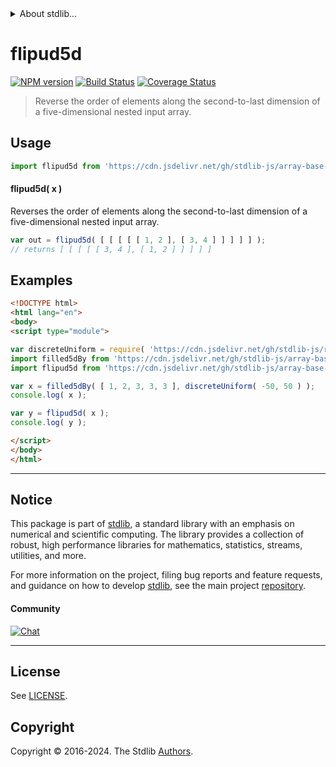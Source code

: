 <!--

@license Apache-2.0

Copyright (c) 2023 The Stdlib Authors.

Licensed under the Apache License, Version 2.0 (the "License");
you may not use this file except in compliance with the License.
You may obtain a copy of the License at

   http://www.apache.org/licenses/LICENSE-2.0

Unless required by applicable law or agreed to in writing, software
distributed under the License is distributed on an "AS IS" BASIS,
WITHOUT WARRANTIES OR CONDITIONS OF ANY KIND, either express or implied.
See the License for the specific language governing permissions and
limitations under the License.

-->


<details>
  <summary>
    About stdlib...
  </summary>
  <p>We believe in a future in which the web is a preferred environment for numerical computation. To help realize this future, we've built stdlib. stdlib is a standard library, with an emphasis on numerical and scientific computation, written in JavaScript (and C) for execution in browsers and in Node.js.</p>
  <p>The library is fully decomposable, being architected in such a way that you can swap out and mix and match APIs and functionality to cater to your exact preferences and use cases.</p>
  <p>When you use stdlib, you can be absolutely certain that you are using the most thorough, rigorous, well-written, studied, documented, tested, measured, and high-quality code out there.</p>
  <p>To join us in bringing numerical computing to the web, get started by checking us out on <a href="https://github.com/stdlib-js/stdlib">GitHub</a>, and please consider <a href="https://opencollective.com/stdlib">financially supporting stdlib</a>. We greatly appreciate your continued support!</p>
</details>

# flipud5d

[![NPM version][npm-image]][npm-url] [![Build Status][test-image]][test-url] [![Coverage Status][coverage-image]][coverage-url] <!-- [![dependencies][dependencies-image]][dependencies-url] -->

> Reverse the order of elements along the second-to-last dimension of a five-dimensional nested input array.

<!-- Section to include introductory text. Make sure to keep an empty line after the intro `section` element and another before the `/section` close. -->

<section class="intro">

</section>

<!-- /.intro -->

<!-- Package usage documentation. -->



<section class="usage">

## Usage

```javascript
import flipud5d from 'https://cdn.jsdelivr.net/gh/stdlib-js/array-base-flipud5d@v0.2.2-esm/index.mjs';
```

#### flipud5d( x )

Reverses the order of elements along the second-to-last dimension of a five-dimensional nested input array.

```javascript
var out = flipud5d( [ [ [ [ [ 1, 2 ], [ 3, 4 ] ] ] ] ] );
// returns [ [ [ [ [ 3, 4 ], [ 1, 2 ] ] ] ] ]
```

</section>

<!-- /.usage -->

<!-- Package usage notes. Make sure to keep an empty line after the `section` element and another before the `/section` close. -->

<section class="notes">

</section>

<!-- /.notes -->

<!-- Package usage examples. -->

<section class="examples">

## Examples

<!-- eslint no-undef: "error" -->

```html
<!DOCTYPE html>
<html lang="en">
<body>
<script type="module">

var discreteUniform = require( 'https://cdn.jsdelivr.net/gh/stdlib-js/random-base-discrete-uniform' ).factory;
import filled5dBy from 'https://cdn.jsdelivr.net/gh/stdlib-js/array-base-filled5d-by@esm/index.mjs';
import flipud5d from 'https://cdn.jsdelivr.net/gh/stdlib-js/array-base-flipud5d@v0.2.2-esm/index.mjs';

var x = filled5dBy( [ 1, 2, 3, 3, 3 ], discreteUniform( -50, 50 ) );
console.log( x );

var y = flipud5d( x );
console.log( y );

</script>
</body>
</html>
```

</section>

<!-- /.examples -->

<!-- Section to include cited references. If references are included, add a horizontal rule *before* the section. Make sure to keep an empty line after the `section` element and another before the `/section` close. -->

<section class="references">

</section>

<!-- /.references -->

<!-- Section for related `stdlib` packages. Do not manually edit this section, as it is automatically populated. -->

<section class="related">

</section>

<!-- /.related -->

<!-- Section for all links. Make sure to keep an empty line after the `section` element and another before the `/section` close. -->


<section class="main-repo" >

* * *

## Notice

This package is part of [stdlib][stdlib], a standard library with an emphasis on numerical and scientific computing. The library provides a collection of robust, high performance libraries for mathematics, statistics, streams, utilities, and more.

For more information on the project, filing bug reports and feature requests, and guidance on how to develop [stdlib][stdlib], see the main project [repository][stdlib].

#### Community

[![Chat][chat-image]][chat-url]

---

## License

See [LICENSE][stdlib-license].


## Copyright

Copyright &copy; 2016-2024. The Stdlib [Authors][stdlib-authors].

</section>

<!-- /.stdlib -->

<!-- Section for all links. Make sure to keep an empty line after the `section` element and another before the `/section` close. -->

<section class="links">

[npm-image]: http://img.shields.io/npm/v/@stdlib/array-base-flipud5d.svg
[npm-url]: https://npmjs.org/package/@stdlib/array-base-flipud5d

[test-image]: https://github.com/stdlib-js/array-base-flipud5d/actions/workflows/test.yml/badge.svg?branch=v0.2.2
[test-url]: https://github.com/stdlib-js/array-base-flipud5d/actions/workflows/test.yml?query=branch:v0.2.2

[coverage-image]: https://img.shields.io/codecov/c/github/stdlib-js/array-base-flipud5d/main.svg
[coverage-url]: https://codecov.io/github/stdlib-js/array-base-flipud5d?branch=main

<!--

[dependencies-image]: https://img.shields.io/david/stdlib-js/array-base-flipud5d.svg
[dependencies-url]: https://david-dm.org/stdlib-js/array-base-flipud5d/main

-->

[chat-image]: https://img.shields.io/gitter/room/stdlib-js/stdlib.svg
[chat-url]: https://app.gitter.im/#/room/#stdlib-js_stdlib:gitter.im

[stdlib]: https://github.com/stdlib-js/stdlib

[stdlib-authors]: https://github.com/stdlib-js/stdlib/graphs/contributors

[umd]: https://github.com/umdjs/umd
[es-module]: https://developer.mozilla.org/en-US/docs/Web/JavaScript/Guide/Modules

[deno-url]: https://github.com/stdlib-js/array-base-flipud5d/tree/deno
[deno-readme]: https://github.com/stdlib-js/array-base-flipud5d/blob/deno/README.md
[umd-url]: https://github.com/stdlib-js/array-base-flipud5d/tree/umd
[umd-readme]: https://github.com/stdlib-js/array-base-flipud5d/blob/umd/README.md
[esm-url]: https://github.com/stdlib-js/array-base-flipud5d/tree/esm
[esm-readme]: https://github.com/stdlib-js/array-base-flipud5d/blob/esm/README.md
[branches-url]: https://github.com/stdlib-js/array-base-flipud5d/blob/main/branches.md

[stdlib-license]: https://raw.githubusercontent.com/stdlib-js/array-base-flipud5d/main/LICENSE

</section>

<!-- /.links -->
